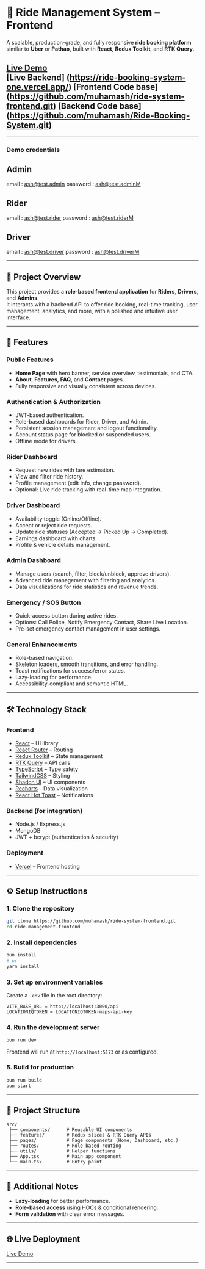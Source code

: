 
# 🚖 Ride Management System – Frontend  

A scalable, production-grade, and fully responsive **ride booking platform** similar to **Uber** or **Pathao**, built with **React**, **Redux Toolkit**, and **RTK Query**.  

[**Live Demo**](https://ride-system-frontend.vercel.app/)  
[**Live Backend**] (https://ride-booking-system-one.vercel.app/)
[**Frontend Code base**] (https://github.com/muhamash/ride-system-frontend.git)
[**Backend Code base**] (https://github.com/muhamash/Ride-Booking-System.git)
---

---


### Demo credentials

## Admin
email : ash@test.admin
password : ash@test.adminM

## Rider
email : ash@test.rider
password : ash@test.riderM

## Driver
email : ash@test.driver
password : ash@test.driverM


---

## 📖 Project Overview  
This project provides a **role-based frontend application** for **Riders**, **Drivers**, and **Admins**.  
It interacts with a backend API to offer ride booking, real-time tracking, user management, analytics, and more, with a polished and intuitive user interface.  

---

## 🚀 Features  

### **Public Features**
- **Home Page** with hero banner, service overview, testimonials, and CTA.
- **About**, **Features**, **FAQ**, and **Contact** pages.
- Fully responsive and visually consistent across devices.

### **Authentication & Authorization**
- JWT-based authentication.
- Role-based dashboards for Rider, Driver, and Admin.
- Persistent session management and logout functionality.
- Account status page for blocked or suspended users.
- Offline mode for drivers.

### **Rider Dashboard**
- Request new rides with fare estimation.
- View and filter ride history.
- Profile management (edit info, change password).
- Optional: Live ride tracking with real-time map integration.

### **Driver Dashboard**
- Availability toggle (Online/Offline).
- Accept or reject ride requests.
- Update ride statuses (Accepted → Picked Up → Completed).
- Earnings dashboard with charts.
- Profile & vehicle details management.

### **Admin Dashboard**
- Manage users (search, filter, block/unblock, approve drivers).
- Advanced ride management with filtering and analytics.
- Data visualizations for ride statistics and revenue trends.

### **Emergency / SOS Button**
- Quick-access button during active rides.
- Options: Call Police, Notify Emergency Contact, Share Live Location.
- Pre-set emergency contact management in user settings.

### **General Enhancements**
- Role-based navigation.
- Skeleton loaders, smooth transitions, and error handling.
- Toast notifications for success/error states.
- Lazy-loading for performance.
- Accessibility-compliant and semantic HTML.

---

## 🛠️ Technology Stack  

### **Frontend**
- [React](https://reactjs.org/) – UI library  
- [React Router](https://reactrouter.com/) – Routing  
- [Redux Toolkit](https://redux-toolkit.js.org/) – State management  
- [RTK Query](https://redux-toolkit.js.org/rtk-query/overview) – API calls  
- [TypeScript](https://www.typescriptlang.org/) – Type safety  
- [TailwindCSS](https://tailwindcss.com/) – Styling  
- [Shadcn UI](https://ui.shadcn.com/) – UI components  
- [Recharts](https://recharts.org/) – Data visualization  
- [React Hot Toast](https://react-hot-toast.com/) – Notifications  

### **Backend (for integration)**
- Node.js / Express.js  
- MongoDB  
- JWT + bcrypt (authentication & security)  

### **Deployment**
- [Vercel](https://vercel.com/) – Frontend hosting  

---

## ⚙️ Setup Instructions  

### **1. Clone the repository**
```bash
git clone https://github.com/muhamash/ride-system-frontend.git
cd ride-management-frontend
```

### **2. Install dependencies**
```bash
bun install
# or
yarn install
```

### **3. Set up environment variables**
Create a `.env` file in the root directory:
```
VITE_BASE_URL = http://localhost:3000/api
LOCATIONIQTOKEN = LOCATIONIQTOKEN-maps-api-key
```

### **4. Run the development server**
```bash
bun run dev
```
Frontend will run at `http://localhost:5173` or as configured.

### **5. Build for production**
```bash
bun run build
bun start
```

---

## 📂 Project Structure  
```
src/
 ├── components/      # Reusable UI components
 ├── features/        # Redux slices & RTK Query APIs
 ├── pages/           # Page components (Home, Dashboard, etc.)
 ├── routes/          # Role-based routing
 ├── utils/           # Helper functions
 ├── App.tsx          # Main app component
 └── main.tsx         # Entry point
```

---

## 📝 Additional Notes  
- **Lazy-loading** for better performance.  
- **Role-based access** using HOCs & conditional rendering.  
- **Form validation** with clear error messages.    

---

## 🌐 Live Deployment  
[Live Demo](https://ride-system-frontend.vercel.app/)

---